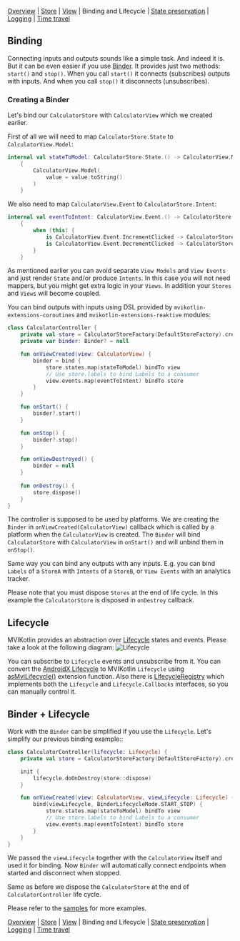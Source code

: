 [Overview](index.md) | [Store](store.md) | [View](view.md) | Binding and Lifecycle | [State preservation](state_preservation.md) | [Logging](logging.md) | [Time travel](time_travel.md)

## Binding

Connecting inputs and outputs sounds like a simple task. And indeed it is. But it can be even easier if you use [Binder](https://github.com/arkivanov/MVIKotlin/blob/master/mvikotlin/src/commonMain/kotlin/com/arkivanov/mvikotlin/core/binder/Binder.kt). It provides just two methods: `start()` and `stop()`. When you call `start()` it connects (subscribes) outputs with inputs. And when you call `stop()` it disconnects (unsubscribes).

### Creating a Binder

Let's bind our `CalculatorStore` with `CalculatorView` which we created earlier.

First of all we will need to map `CalculatorStore.State` to `CalculatorView.Model`:

```kotlin
internal val stateToModel: CalculatorStore.State.() -> CalculatorView.Model =
    {
        CalculatorView.Model(
            value = value.toString()
        )
    }
```

We also need to map `CalculatorView.Event` to `CalculatorStore.Intent`:

```kotlin
internal val eventToIntent: CalculatorView.Event.() -> CalculatorStore.Intent =
    {
        when (this) {
            is CalculatorView.Event.IncrementClicked -> CalculatorStore.Intent.Increment
            is CalculatorView.Event.DecrementClicked -> CalculatorStore.Intent.Decrement
        }
    }
```

As mentioned earlier you can avoid separate `View Models` and `View Events` and just render `State` and/or produce `Intents`. In this case you will not need mappers, but you might get extra logic in your `Views`. In addition your `Stores` and `Views` will become coupled.

You can bind outputs with inputs using DSL provided by `mvikotlin-extensions-coroutines` and `mvikotlin-extensions-reaktive` modules:

```kotlin
class CalculatorController {
    private val store = CalculatorStoreFactory(DefaultStoreFactory).create()
    private var binder: Binder? = null

    fun onViewCreated(view: CalculatorView) {
        binder = bind {
            store.states.map(stateToModel) bindTo view
            // Use store.labels to bind Labels to a consumer
            view.events.map(eventToIntent) bindTo store
        }
    }

    fun onStart() {
        binder?.start()
    }

    fun onStop() {
        binder?.stop()
    }

    fun onViewDestroyed() {
        binder = null
    }
    
    fun onDestroy() {
        store.dispose()
    }
}
```

The controller is supposed to be used by platforms. We are creating the `Binder` in `onViewCreated(CalculatorView)` callback which is called by a platform when the `CalculatorView` is created. The `Binder` will bind `CalculatorStore` with `CalculatorView` in `onStart()` and will unbind them in `onStop()`.

Same way you can bind any outputs with any inputs. E.g. you can bind `Labels` of a `StoreA` with `Intents` of a `StoreB`, or `View Events` with an analytics tracker.

Please note that you must dispose `Stores` at the end of life cycle. In this example the `CalculatorStore` is disposed in `onDestroy` callback.

## Lifecycle

MVIKotlin provides an abstraction over [Lifecycle](https://github.com/arkivanov/MVIKotlin/blob/master/mvikotlin/src/commonMain/kotlin/com/arkivanov/mvikotlin/core/lifecycle/Lifecycle.kt) states and events. Please take a look at the following diagram:
![Lifecycle](media/lifecycle.jpg)

You can subscribe to `Lifecycle` events and unsubscribe from it. You can convert the [AndroidX Lifecycle](https://developer.android.com/topic/libraries/architecture/lifecycle) to MVIKotlin `Lifecycle` using [asMviLifecycle()](https://github.com/arkivanov/MVIKotlin/blob/master/mvikotlin/src/androidMain/kotlin/com/arkivanov/mvikotlin/core/lifecycle/AndroidLifecycleExt.kt) extension function. Also there is [LifecycleRegistry](https://github.com/arkivanov/MVIKotlin/blob/master/mvikotlin/src/commonMain/kotlin/com/arkivanov/mvikotlin/core/lifecycle/LifecycleRegistry.kt) which implements both the `Lifecycle` and `Lifecycle.Callbacks` interfaces, so you can manually control it.

## Binder + Lifecycle

Work with the `Binder` can be simplified if you use the `Lifecycle`. Let's simplify our previous binding example::

```kotlin
class CalculatorController(lifecycle: Lifecycle) {
    private val store = CalculatorStoreFactory(DefaultStoreFactory).create()

    init {
        lifecycle.doOnDestroy(store::dispose)
    }

    fun onViewCreated(view: CalculatorView, viewLifecycle: Lifecycle) {
        bind(viewLifecycle, BinderLifecycleMode.START_STOP) {
            store.states.map(stateToModel) bindTo view
            // Use store.labels to bind Labels to a consumer
            view.events.map(eventToIntent) bindTo store
        }
    }
}
```

We passed the `viewLifecycle` together with the `CalculatorView` itself and used it for binding. Now `Binder` will automatically connect endpoints when started and disconnect when stopped.

Same as before we dispose the `CalculatorStore` at the end of `CalculatorController` life cycle.

Please refer to the [samples](https://github.com/arkivanov/MVIKotlin/tree/master/sample) for more examples.

[Overview](index.md) | [Store](store.md) | [View](view.md) | Binding and Lifecycle | [State preservation](state_preservation.md) | [Logging](logging.md) | [Time travel](time_travel.md)
